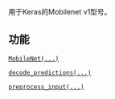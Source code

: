 用于Keras的Mobilenet v1型号。

## 功能
[ `MobileNet(...)` ](https://tensorflow.google.cn/api_docs/python/tf/keras/applications/MobileNet)

[ `decode_predictions(...)` ](https://tensorflow.google.cn/api_docs/python/tf/keras/applications/mobilenet/decode_predictions)

[ `preprocess_input(...)` ](https://tensorflow.google.cn/api_docs/python/tf/keras/applications/mobilenet/preprocess_input)

